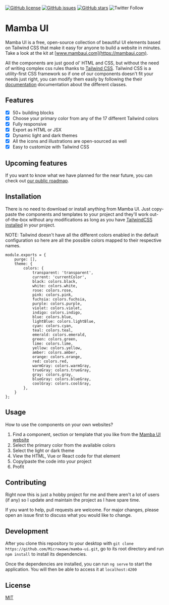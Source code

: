 [![GitHub license](https://img.shields.io/github/license/Microwawe/mamba-ui)](https://github.com/Microwawe/mamba-ui/blob/master/LICENSE.md)
[![GitHub issues](https://img.shields.io/github/issues/Microwawe/mamba-ui)](https://github.com/Microwawe/mamba-ui/issues)
[![GitHub stars](https://img.shields.io/github/stars/Microwawe/mamba-ui)](https://github.com/Microwawe/mamba-ui/stargazers)
![Twitter Follow](https://img.shields.io/twitter/follow/mamba_ui?style=social)

# Mamba UI

Mamba UI is a free, open-source collection of beautiful UI elements based on Tailwind CSS that make it easy for anyone to build a website in minutes. Take a look at the kit at [www.mambaui.com](https://mambaui.com).

All the components are just good ol' HTML and CSS, but without the need of writing complex css rules thanks to [Tailwind CSS](https://tailwindcss.com/). Tailwind CSS is a utility-first CSS
framework so if one of our components doesn't fit your needs just right, you can modify
them easily by following the their [documentation](https://tailwindcss.com/docs) documentation</a> about the different classes.

## Features

- [x] 50+ building blocks
- [x] Choose your primary color from any of the 17 different Tailwind colors
- [x] Fully responsive
- [x] Export as HTML or JSX
- [x] Dynamic light and dark themes
- [x] All the icons and illustrations are open-sourced as well
- [x] Easy to customize with Tailwind CSS

## Upcoming features

If you want to know what we have planned for the near future, you can check out [our public roadmap](https://mambaui.com/docs/roadmap).

## Installation

There is no need to download or install anything from Mamba UI. Just copy-paste the components and templates to your project and they'll work out-of-the-box without any modifications as long as you have [TailwindCSS installed](https://tailwindcss.com/docs/installation) in your project.

NOTE: Tailwind doesn't have all the different colors enabled in the default configuration so here are all the possible colors mapped to their respective names.

```
module.exports = {
	purge: [],
	theme: {
		colors: {
			transparent: 'transparent',
			current: 'currentColor',
			black: colors.black,
			white: colors.white,
			rose: colors.rose,
			pink: colors.pink,
			fuchsia: colors.fuchsia,
			purple: colors.purple,
			violet: colors.violet,
			indigo: colors.indigo,
			blue: colors.blue,
			lightBlue: colors.lightBlue,
			cyan: colors.cyan,
			teal: colors.teal,
			emerald: colors.emerald,
			green: colors.green,
			lime: colors.lime,
			yellow: colors.yellow,
			amber: colors.amber,
			orange: colors.orange,
			red: colors.red,
			warmGray: colors.warmGray,
			trueGray: colors.trueGray,
			gray: colors.gray,
			blueGray: colors.blueGray,
			coolGray: colors.coolGray,
		},
	}
};
```

## Usage

How to use the components on your own websites?

1. Find a component, section or template that you like from the [Mamba UI website](https://mambaui.com)
2. Select the primary color from the available colors
3. Select the light or dark theme
4. View the HTML, Vue or React code for that element
5. Copy/paste the code into your project
6. Profit

## Contributing

Right now this is just a hobby project for me and there aren't a lot of users (if any) so I update and maintain the project as I have spare time.

If you want to help, pull requests are welcome. For major changes, please open an issue first to discuss what you would like to change.

## Development

After you clone this repository to your desktop with `git clone https://github.com/Microwawe/mamba-ui.git`, go to its root directory and run `npm install` to install its dependencies.

Once the dependencies are installed, you can run `ng serve` to start the application. You will then be able to access it at `localhost:4200`

## License

[MIT](https://choosealicense.com/licenses/mit/)

